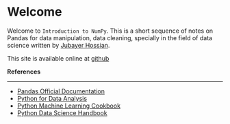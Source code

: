 # Welcome
Welcome to `Introduction to NumPy`. This is a short sequence of notes on Pandas for data manipulation, data cleaning, specially in the field of data science written by [Jubayer Hossian](https://jhossain.me/).

This site is available online at [github](https://hossainlab.github.io/pandas/)

**References** <hr>
* [Pandas Official Documentation](https://pandas.pydata.org/docs/)
* [Python for Data Analysis](https://www.oreilly.com/library/view/python-for-data/9781491957653/)
* [Python Machine Learning Cookbook](https://www.oreilly.com/library/view/python-machine-learning/9781786464477/)
* [Python Data Science Handbook](https://jakevdp.github.io/PythonDataScienceHandbook/)
